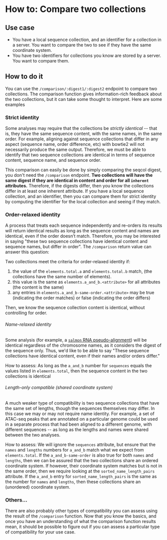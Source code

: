 # How to: Compare two collections

## Use case

- You have a local sequence collection, and an identifier for a collection in a server. You want to compare the two to see if they have the same coordinate system.
- You have two identifiers for collections you know are stored by a server. You want to compare them.

## How to do it

You can use the `/comparison/:digest1/:digest2` endpoint to compare two collections.
The comparison function gives information-rich feedback about the two collections, but it can take some thought to interpret. Here are some examples

### Strict identity

Some analyses may require that the collections be *strictly identical* -- that is, they have the same sequence content, with the same names, in the same order.
For example, aligning against sequence collections that differ in any aspect (sequence name, order difference, etc) with bowtie2 will not necessarily produce the same output.
Therefore, we must be able to identify that two sequence collections are identical in terms of sequence content, sequence name, and sequence order. 

This comparison can easily be done by simply comparing the seqcol digest, you don't need the `/comparison` endpoint.
**Two collections will have the same digest if they are identical in content and order for all `inherent` attributes.**
Therefore, if the digests differ, then you know the collections differ in at least one inherent attribute.
If you have a local sequence collection, and an identifier, then you can compare them for strict identity by computing the identifier for the local collection and seeing if they match.

### Order-relaxed identity

A process that treats each sequence independently and re-orders its results will return identical results as long as the sequence content and names are identical, even if the order doesn’t match. Therefore, you may be interested in saying "these two sequence collections have identical content and sequence names, but differ in order". The `/comparison` return value can answer this question:

Two collections meet the criteria for order-relaxed identity if:

1. the value of the `elements.total.a` and `elements.total.b` match, (the collections have the same number of elements).
2. this value is the same as `elements.a_and_b.<attribute>` for all attributes (the content is the same)
3. any entries in `elements.a_and_b-same-order.<attribute>` may be true (indicating the order matches) or false (indicating the order differs)

Then, we know the sequence collection content is identical, without controlling for order. 

###### Name-relaxed identity

Some analysis (for example, a [`salmon` RNA pseudo-alignment](https://salmon.readthedocs.io/en/latest/salmon.html)) will be identical regardless of the chromosome names, as it considers the digest of the sequence only.
Thus, we'd like to be able to say "These sequence collections have identical content, even if their names and/or orders differ."

How to assess: As long as the `a_and_b` number for `sequences` equals the values listed in `elements.total`, then the sequence content in the two collections is identical

###### Length-only compatible (shared coordinate system)

A much weaker type of compatibility is two sequence collections that have the same set of lengths, though the sequences themselves may differ.
In this case we may or may not require name identity. For example, a set of ATAC-seq peaks that are annotated on a particular genome could be used in a separate process that had been aligned to a different genome, with different sequences -- as long as the lengths and names were shared between the two analyses.

How to assess: We will ignore the `sequences` attribute, but ensure that the `names` and `lengths` numbers for `a_and_b` match what we expect from `elements.total`.
If the `a_and_b-same-order` is also true for both `names` and `lengths`, then we can be assured that the two collections share an ordered coordinate system.
If however, their coordinate system matches but is not in the same order, then we require looking at the `sorted_name_length_pairs` attribute. If the `a_and_b` entry for `sorted_name_length_pairs` is the same as the number for `names` and `lengths`, then these collections share an (unordered) coordinate system.

### Others...

There are also probably other types of compatibility you can assess using the result of the `/comparison` function.
Now that you know the basics, and once you have an understanding of what the comparison function results mean, it should be possible to figure out if you can assess a particular type of compatibility for your use case.
